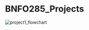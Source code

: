 # BNFO285_Projects
![project1_flowchart](https://github.com/user-attachments/assets/220fa46f-4fe7-432a-8b2e-7cce231683f8)

